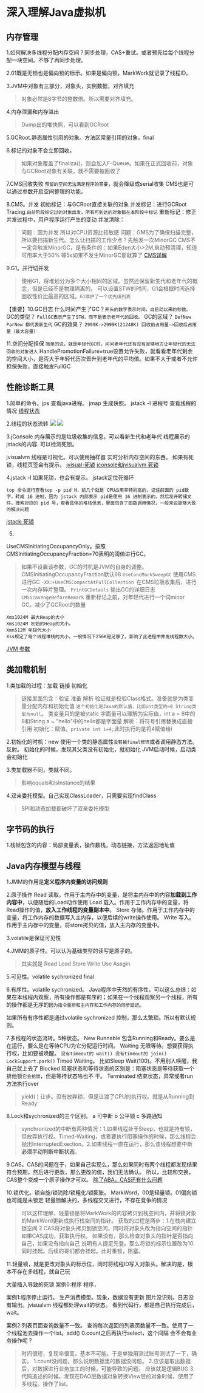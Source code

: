 # 深入理解Java虚拟机

## 内存管理
1.如何解决多线程分配内存空间？同步处理，CAS+重试。或者预先给每个线程分配一块空间。不够了再同步处理。

2.01既是无锁也是偏向锁的标示。如果是偏向锁，MarkWork就记录了线程ID。

3.JVM中对象有三部分，对象头，实例数据，对齐填充
>对象必然是8字节的整数倍。所以需要对齐填充。

4.内存泄漏和内存溢出
>Dump出的堆快照，可以看到GCRoot

5.GCRoot.静态属性引用的对象。方法区常量引用的对象。final

6.标记的对象不会立即回收。
>如果对象覆盖了finaliza()，则会加入F-Queue。如果在正式回收前，对象与GCRoot对象有关联，就不需要被回收了

7.CMS回收失败 `预留的空间无法满足程序的需要`，就会降级成serial收集
CMS也是可以通过参数开启空间整理的功能。

8.CMS。并发
初始标记：与GCRoot直接关联的对象
并发标记：进行GCRoot Tracing.`由前阶段标记过的对象出发，所有可到达的对象都在本阶段中标记`
重新标记：修正并发过程中，用户程序运行产生的变动
并发清除：
> 问题：因为并发 所以对CPU资源比较敏感
> 问题：GMS为了确保扫描完整，所以要扫描新生代。怎么让扫描的工作少点？先触发一次MinorGC
> CMS不一定会触发MinorGC，是有条件的：如果Eden大小>2M,启动预清理，知道可用率大于50%
> 等5s如果不发生MinorGC那就算了
[CMS详解](https://www.cnblogs.com/littleLord/p/5380624.html)

9.G1。并行切并发
>使用G1，将堆划分为多个大小相同的区域。虽然还保留新生代和老年代的概念，但是已经不是物理隔离的。
可以设置STW的时间，G1会根据时间选择回收性价比最高的区域。`G1维护了一个优先级列表`

【重要】10.GC日志
什么时间产生了GC？`开头的数字表示时间，自启动以来的秒数。`
GC的类型？ `FullGC表示产生了STW，而不是表示老年代的回收。`
GC的区域？ `DefNew ParNew 都代表新生代`
GC的效果？ `2999K->2999K(21248K) 回收前占用量->回收后占用量（最大容量）`

11.空间分配担保 `简单的说，就是年轻代GC时，问问老年代还有没有足够地方让年轻代的无法回收的对象进入` HandlePromotionFailure=true设置允许失败，就看看老年代剩余的空间大小，是否大于年轻代历次晋升到老年代的平均值。如果不大于或者不允许担保失败，直接触发FullGC


## 性能诊断工具

1.简单的命令。jps 查看java进程。 jmap 生成快照。
jstack -l 进程号 查看线程的情况
[线程状态](https://www.jianshu.com/p/31071c405e8d)


2.线程的状态流转
![](media/15851278613578/15852812990407.jpg)
![](media/15851278613578/15853129217472.jpg)

3.jConsole 内存展示的是垃圾收集的信息。可以看新生代和老年代
线程展示的jstack的内容.
可以检测死锁。

jvisualvm 线程是可视化。可以使用抽样器 实时分析内存空间的东西。
如果有死锁，线程页签会有提示。
[jvisual-死锁](https://blog.csdn.net/xidiancoder/article/details/56049315)
[jconsole和jvisualvm 死锁](https://blog.csdn.net/XiaHeShun/article/details/79926513)

4.jstack -l 如果死锁，也会有提示。
jstack定位死循环
```
top 命令进行查看top -p pid H，前几个就是 CPU占用率特别高的，记住前面的 pid数字，转成 16 进制，因为 jstack 内部表示 pid是使用 16 进制表示的。然后发开转储文件，搜索对应的 pid 号，查看具体的堆栈信息，里面包含了函数调用情况，一般来说能够大致的解决问题
```
[jstack-死锁](https://www.cnblogs.com/chenpi/p/5377445.html)

5.
UseCMSInitiatingOccupancyOnly。按照CMSInitiatingOccupancyFraction=70表明的阈值进行GC。
>如果不设置该参数，GC的时机是JVM的自身的调整。CMSInitiatingOccupancyFraction默认68
`UseConcMarkSweepGC` 使用CMS进行GC
`-XX:+UseCMSCompactAtFullCollection `在CMS垃圾收集后，进行一次内存碎片整理。
`PrintGCDetails` 输出GC的详细日志
`CMSScavengeBeforeRemark` 重新标记之前，对年轻代进行一个词minor GC。减少了GCRoot的数量

```
Xmx1024M 最大Heap的大小
Xms1024M 初始的Heap的大小。
Xmn512M 年轻代大小
Xss规定了每个线程堆栈的大小。一般情况下256K是足够了。影响了此进程中并发线程数大小。
```
[JVM 参数](https://www.cnblogs.com/redcreen/archive/2011/05/04/2037057.html)


## 类加载机制

1.类加载的过程：加载 链接 初始化
>链接里面包含：验证 准备 解析
验证就是校验Class格式。准备就是为类变量分配内存和初始化值 `这个初始化是Java的默认值，比如int类型的=0 String类型为null`。
>类变量只的是被static
字面量可以理解为实际值，int a = 8中的8和String a = "hello"中的hello都是字面量
解析：将符号引用替换成直接引用
初始化：赋值。`private int i=4;`此时执行的是将4赋值给i

2.初始化的时机：new 使用一个类的静态属性`没有被final修饰`或者调用静态方法。反射。
初始化的时候，发现其父类没有初始化，就初始化
JVM启动时候，启动类会初始化

3.类加载器不同，类就不同。
>影响equals和isInstance的结果

4.双亲委托模型。自己实现ClassLoader，只需要实现findClass
> SPI和动态加载都破坏了双亲委托模型

## 字节码的执行

1.栈帧包含的内容：局部变量表，操作数栈，动态链接，方法返回地址值

## Java内存模型与线程
1.JMM的作用是**定义程序内变量的访问规则**

2.原子操作
Read 读取。作用于主内存中的变量，是将主内存中的内容**加载到工作内容中**，以便随后的Load动作使用
Load 载入。作用于工作内存中的变量，将Read操作的值，**放入工作线程的变量副本中**。
Store 存储。作用于工作内存中的变量，将工作内存的数据写入主内存，以便后续的write操作使用。
Write 写入。作用于主内存中的变量，将store拷贝的值，放入主内存的变量中。

3.volatile是保证可见性

4.JMM的原子性。可以认为基础类型的读写是原子的。
>其实就是 Read Load Store Write Use Assgin

5.可见性。volatile sychronized final

6.有序性。volatile sychronized。
Java程序中天然的有序性，可以这么总结：如果在本线程内观察，所有操作都是有序的；如果在一个线程观察另一个线程，所有的操作都是无序的`因为指令重排和主内存和工作内存的同步延迟`。

如果所有有序性都是通过volatile sychronized 控制，那么太繁琐。所以有默认规则。

7.多线程的状态流转。5种状态。
  New
  Runnable 包含Running和Ready。要么是在运行，要么是在等待CPU为它分配运行时间。
  Waiting 无限等待。想要获得执行权，比如要被唤醒。
      ```
      没有timeout的 wait()
      没有timeout的 join()
      LockSupport.park()
      ```
  Timed Waiting。 比如Sleep Wait(100)。不用别人唤醒，我自己就上去了
  Blocked 阻塞状态和等待状态的区别是：阻塞状态是等待获取一个排他锁`它会抢锁`，但是等待状态啥也不
  干。
  Terminated 结束状态，异常或者run方法执行over
> yield( ) 让步。没有放弃锁，但是让渡了CPU的执行权。就是从Running到Ready

8.Lock和sychronized的三个区别。
  a 可中断
  b 公平锁
  c 多路通知
>synchronized的中断有两种情况：1.如果线程处于Sleep，也就是持有锁，但放弃执行权。Timed-Waiting，或者要执行阻塞操作的时候，那么线程会抛出InterruptedExection。2.如果线程一直在运行，那么该线程想要中断**必须手动判断中断状态**。
  

9.CAS。CAS的问题在于，如果自己实现么，那么如果同时有两个线程都发现结果符合预期，然后进行更改，那么更改的值，我们无法确认。
所以，比较和交换，CAS整个变成一个原子操作才可以。
[除了ABA，CAS还有什么问题](https://www.jianshu.com/p/fb6e91b013cc)

10.锁优化。锁自旋/锁消除/锁粗化/锁膨胀。
MarkWord，00是轻量锁。01偏向锁也可能是未锁定
轻量锁解决的，多线程交叉进行，不存在竞争的情况
>可以这样理解，轻量锁是将MarkWork的内容拷贝到栈空间内，并将锁对象的MarkWord更新成执行栈空间的指针。
>获取的过程是两步：1.在栈内建立锁空间 2.CAS将对象头拷贝到锁空间，同时将对象头改为指向空间的指针
>如果CAS成功，获取执行权。
>如果没有，那么检查对象头的指针是否指向自己，如果没有指向自己 说明有人捷足先登。那么将锁的标示位置改为10.同时挂起。后续的哥们都会挂起。此时重锁，阻塞。

11.轻量锁，就是更改对象头的标示位，同时将线程ID写入对象头。解决的是，根本不存在多线程，就自己玩




大量插入导致的死锁
案例0:程序
程序，


案例1:程序停止运行。
生产消费模型。现象，数据没有更新 图片没识别。日志没有输出。jvisualvm 线程都处理wait的状态。
看到代码行，都是自己执行完成后，wait。


案例2:列表页面查询数量不一致。
查询每次返回的列表页数量不一致。使用了一个线程池去操作一个list。add()
0.count之后再执行select，这个间隔 会不会有业务操作呢？
> 时间很短，复现率很高，基本不可能。于是单独用测试账号测试了一下，确实。
1.count没问题，那么说明数据里的数据没问题。
2.应该是取出数据后，对数据进行业务加工的时候，可能导致的问题。
> 应该就是逻辑BUG
3.代码追述的时候，发现在DAO层数据对象转换View层的对象时候，使用了多线程。操作了list。




